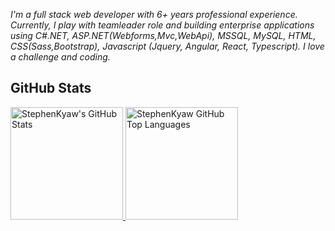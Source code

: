 *I'm a full stack web developer with 6+ years professional experience. Currently, I play with teamleader role and building enterprise applications using C#.NET, ASP.NET(Webforms,Mvc,WebApi), MSSQL, MySQL, HTML, CSS(Sass,Bootstrap), Javascript (Jquery, Angular, React, Typescript).*
*I love a challenge and coding.*

## GitHub Stats

<a href="https://github.com/StephenKyaw">
  <img height="180em" src="https://github-readme-stats.vercel.app/api?username=StephenKyaw&show_icons=true&theme=noctis_minimus&count_private=true" alt="StephenKyaw's GitHub Stats" />
  <img height="180em" src="https://github-readme-stats.vercel.app/api/top-langs/?username=StephenKyaw&theme=noctis_minimus&layout=compact" 
    alt="StephenKyaw GitHub Top Languages" />
</a>
